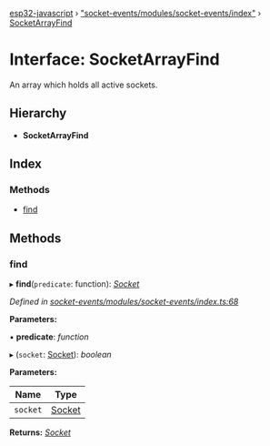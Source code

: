 [esp32-javascript](../README.md) › ["socket-events/modules/socket-events/index"](../modules/_socket_events_modules_socket_events_index_.md) › [SocketArrayFind](_socket_events_modules_socket_events_index_.socketarrayfind.md)

# Interface: SocketArrayFind

An array which holds all active sockets.

## Hierarchy

* **SocketArrayFind**

## Index

### Methods

* [find](_socket_events_modules_socket_events_index_.socketarrayfind.md#find)

## Methods

###  find

▸ **find**(`predicate`: function): *[Socket](../classes/_socket_events_modules_socket_events_index_.socket.md)*

*Defined in [socket-events/modules/socket-events/index.ts:68](https://github.com/marcelkottmann/esp32-javascript/blob/801e1cb/components/socket-events/modules/socket-events/index.ts#L68)*

**Parameters:**

▪ **predicate**: *function*

▸ (`socket`: [Socket](../classes/_socket_events_modules_socket_events_index_.socket.md)): *boolean*

**Parameters:**

Name | Type |
------ | ------ |
`socket` | [Socket](../classes/_socket_events_modules_socket_events_index_.socket.md) |

**Returns:** *[Socket](../classes/_socket_events_modules_socket_events_index_.socket.md)*
